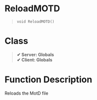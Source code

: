 # ReloadMOTD
> `void ReloadMOTD()`
# Class
> __✔ Server: Globals__  
> __✔ Client: Globals__  
# Function Description
Reloads the MotD file
